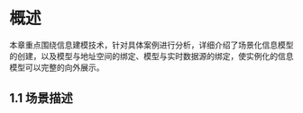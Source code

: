 # 概述
本章重点围绕信息建模技术，针对具体案例进行分析，详细介绍了场景化信息模型的创建，以及模型与地址空间的绑定、模型与实时数据源的绑定，使实例化的信息模型可以完整的向外展示。

## 1.1 场景描述

<!--stackedit_data:
eyJoaXN0b3J5IjpbMzkwMTU0MjMsLTIzNDkzNDQ3NywtMjA4OD
c0NjYxMl19
-->